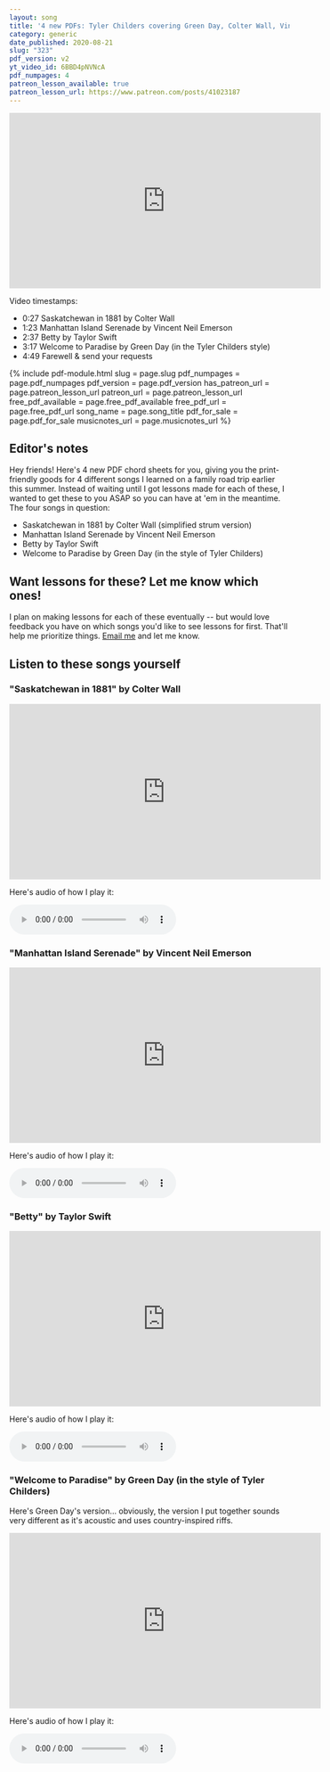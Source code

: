 ```yaml
---
layout: song
title: '4 new PDFs: Tyler Childers covering Green Day, Colter Wall, Vincent Neil Emerson, and Taylor Swift'
category: generic
date_published: 2020-08-21
slug: "323"
pdf_version: v2
yt_video_id: 6BBD4pNVNcA
pdf_numpages: 4
patreon_lesson_available: true
patreon_lesson_url: https://www.patreon.com/posts/41023187
---
```




<!-- https://youtu.be/SyahJJ332uk -->

<!-- ## Video -->

<!-- Coming soon! -->

<iframe width="560" height="315" src="https://www.youtube.com/embed/6BBD4pNVNcA" frameborder="0" allow="accelerometer; autoplay; encrypted-media; gyroscope; picture-in-picture" allowfullscreen></iframe>

Video timestamps:

- 0:27 Saskatchewan in 1881 by Colter Wall
- 1:23 Manhattan Island Serenade by Vincent Neil Emerson
- 2:37 Betty by Taylor Swift
- 3:17 Welcome to Paradise by Green Day (in the Tyler Childers style)
- 4:49 Farewell & send your requests

<!--  -->

{% include pdf-module.html slug = page.slug pdf_numpages = page.pdf_numpages pdf_version = page.pdf_version has_patreon_url = page.patreon_lesson_url patreon_url = page.patreon_lesson_url free_pdf_available = page.free_pdf_available free_pdf_url = page.free_pdf_url song_name = page.song_title pdf_for_sale = page.pdf_for_sale musicnotes_url = page.musicnotes_url %}

## Editor's notes

Hey friends! Here's 4 new PDF chord sheets for you, giving you the print-friendly goods for 4 different songs I learned on a family road trip earlier this summer. Instead of waiting until I got lessons made for each of these, I wanted to get these to you ASAP so you can have at 'em in the meantime. The four songs in question:

- Saskatchewan in 1881 by Colter Wall (simplified strum version)
- Manhattan Island Serenade by Vincent Neil Emerson
- Betty by Taylor Swift
- Welcome to Paradise by Green Day (in the style of Tyler Childers)

## Want lessons for these? Let me know which ones!

I plan on making lessons for each of these eventually -- but would love feedback you have on which songs you'd like to see lessons for first. That'll help me prioritize things. <a href="mailto:play.songnotes@gmail.com">Email me</a> and let me know.

## Listen to these songs yourself

### "Saskatchewan in 1881" by Colter Wall

<iframe width="560" height="315" src="https://www.youtube.com/embed/E-GLE_zo2MY" frameborder="0" allow="accelerometer; autoplay; encrypted-media; gyroscope; picture-in-picture" allowfullscreen></iframe>

Here's audio of how I play it:

<audio controls>
  <source src="/audio/323_saskatchewan_playthrough.mp3" type="audio/mpeg">
Your browser does not support the audio element.
</audio>

### "Manhattan Island Serenade" by Vincent Neil Emerson

<iframe width="560" height="315" src="https://www.youtube.com/embed/aG4EcixbNL4" frameborder="0" allow="accelerometer; autoplay; encrypted-media; gyroscope; picture-in-picture" allowfullscreen></iframe>

Here's audio of how I play it:

<audio controls>
  <source src="/audio/323_mis_playthrough.mp3" type="audio/mpeg">
Your browser does not support the audio element.
</audio>

### "Betty" by Taylor Swift

<iframe width="560" height="315" src="https://www.youtube.com/embed/6TAPqXkZW_I" frameborder="0" allow="accelerometer; autoplay; encrypted-media; gyroscope; picture-in-picture" allowfullscreen></iframe>

Here's audio of how I play it:

<audio controls>
  <source src="/audio/323_betty_playthrough.mp3" type="audio/mpeg">
Your browser does not support the audio element.
</audio>

### "Welcome to Paradise" by Green Day (in the style of Tyler Childers)

Here's Green Day's version... obviously, the version I put together sounds very different as it's acoustic and uses country-inspired riffs.

<iframe width="560" height="315" src="https://www.youtube.com/embed/iOcrKFiB_ts" frameborder="0" allow="accelerometer; autoplay; encrypted-media; gyroscope; picture-in-picture" allowfullscreen></iframe>

Here's audio of how I play it:

<audio controls>
  <source src="/audio/323_wtparadise_playthrough.mp3" type="audio/mpeg">
Your browser does not support the audio element.
</audio>
